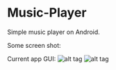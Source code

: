 # Music-Player
Simple music player on Android.

Some screen shot:

Current app GUI:
![alt tag](app/src/main/res/drawable/Screenshot_20161111-225456.png=250x250)
![alt tag](app/src/main/res/drawable/Screenshot_20161111-225710.png=250x250)
